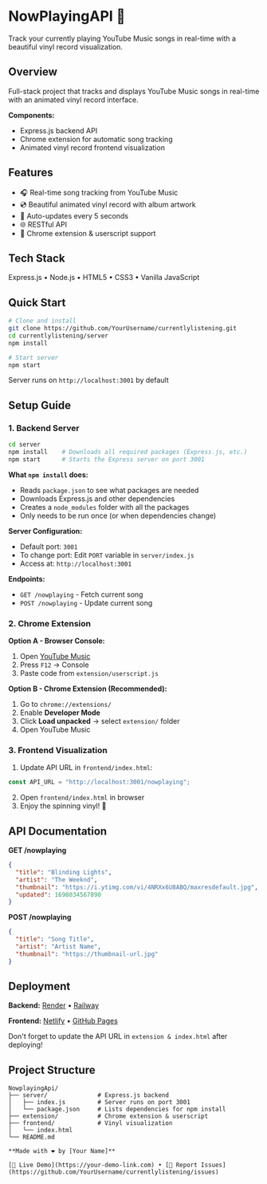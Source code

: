 # NowPlayingAPI 🎵

Track your currently playing YouTube Music songs in real-time with a beautiful vinyl record visualization.

## Overview

Full-stack project that tracks and displays YouTube Music songs in real-time with an animated vinyl record interface.

**Components:**
- Express.js backend API
- Chrome extension for automatic song tracking
- Animated vinyl record frontend visualization

## Features

- 🎧 Real-time song tracking from YouTube Music
- 💿 Beautiful animated vinyl record with album artwork
- 🔄 Auto-updates every 5 seconds
- 🌐 RESTful API
- 🔌 Chrome extension & userscript support

## Tech Stack

Express.js • Node.js • HTML5 • CSS3 • Vanilla JavaScript

## Quick Start
```bash
# Clone and install
git clone https://github.com/YourUsername/currentlylistening.git
cd currentlylistening/server
npm install

# Start server
npm start
```

Server runs on `http://localhost:3001` by default

## Setup Guide

### 1. Backend Server
```bash
cd server
npm install    # Downloads all required packages (Express.js, etc.)
npm start      # Starts the Express server on port 3001
```

**What `npm install` does:**
- Reads `package.json` to see what packages are needed
- Downloads Express.js and other dependencies
- Creates a `node_modules` folder with all the packages
- Only needs to be run once (or when dependencies change)

**Server Configuration:**
- Default port: `3001`
- To change port: Edit `PORT` variable in `server/index.js`
- Access at: `http://localhost:3001`

**Endpoints:**
- `GET /nowplaying` - Fetch current song
- `POST /nowplaying` - Update current song

### 2. Chrome Extension

**Option A - Browser Console:**
1. Open [YouTube Music](https://music.youtube.com)
2. Press `F12` → Console
3. Paste code from `extension/userscript.js`

**Option B - Chrome Extension (Recommended):**
1. Go to `chrome://extensions/`
2. Enable **Developer Mode**
3. Click **Load unpacked** → select `extension/` folder
4. Open YouTube Music

### 3. Frontend Visualization

1. Update API URL in `frontend/index.html`:
```javascript
const API_URL = "http://localhost:3001/nowplaying";
```

2. Open `frontend/index.html` in browser
3. Enjoy the spinning vinyl! 🎵

## API Documentation

**GET /nowplaying**
```json
{
  "title": "Blinding Lights",
  "artist": "The Weeknd",
  "thumbnail": "https://i.ytimg.com/vi/4NRXx6U8ABQ/maxresdefault.jpg",
  "updated": 1698034567890
}
```

**POST /nowplaying**
```json
{
  "title": "Song Title",
  "artist": "Artist Name",
  "thumbnail": "https://thumbnail-url.jpg"
}
```

## Deployment

**Backend:** [Render](https://render.com) • [Railway](https://railway.app)

**Frontend:** [Netlify](https://netlify.com) • [GitHub Pages](https://pages.github.com)

Don't forget to update the API URL in `extension & index.html` after deploying!

## Project Structure
```
NowplayingApi/
├── server/              # Express.js backend
│   ├── index.js         # Server runs on port 3001
│   └── package.json     # Lists dependencies for npm install
├── extension/           # Chrome extension & userscript
├── frontend/            # Vinyl visualization
│   └── index.html
└── README.md

**Made with ❤️ by [Your Name]**

[🔗 Live Demo](https://your-demo-link.com) • [🐛 Report Issues](https://github.com/YourUsername/currentlylistening/issues)

